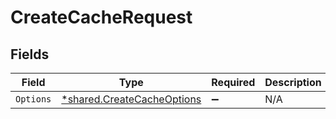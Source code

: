 # CreateCacheRequest


## Fields

| Field                                                                   | Type                                                                    | Required                                                                | Description                                                             |
| ----------------------------------------------------------------------- | ----------------------------------------------------------------------- | ----------------------------------------------------------------------- | ----------------------------------------------------------------------- |
| `Options`                                                               | [*shared.CreateCacheOptions](../../models/shared/createcacheoptions.md) | :heavy_minus_sign:                                                      | N/A                                                                     |